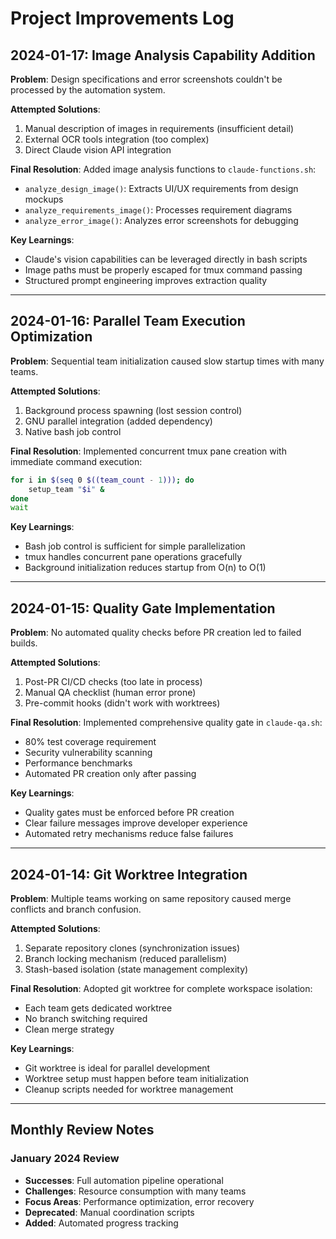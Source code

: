 # Project Improvements Log

## 2024-01-17: Image Analysis Capability Addition

**Problem**: 
Design specifications and error screenshots couldn't be processed by the automation system.

**Attempted Solutions**:
1. Manual description of images in requirements (insufficient detail)
2. External OCR tools integration (too complex)
3. Direct Claude vision API integration

**Final Resolution**:
Added image analysis functions to `claude-functions.sh`:
- `analyze_design_image()`: Extracts UI/UX requirements from design mockups
- `analyze_requirements_image()`: Processes requirement diagrams
- `analyze_error_image()`: Analyzes error screenshots for debugging

**Key Learnings**:
- Claude's vision capabilities can be leveraged directly in bash scripts
- Image paths must be properly escaped for tmux command passing
- Structured prompt engineering improves extraction quality

---

## 2024-01-16: Parallel Team Execution Optimization

**Problem**:
Sequential team initialization caused slow startup times with many teams.

**Attempted Solutions**:
1. Background process spawning (lost session control)
2. GNU parallel integration (added dependency)
3. Native bash job control

**Final Resolution**:
Implemented concurrent tmux pane creation with immediate command execution:
```bash
for i in $(seq 0 $((team_count - 1))); do
    setup_team "$i" &
done
wait
```

**Key Learnings**:
- Bash job control is sufficient for simple parallelization
- tmux handles concurrent pane operations gracefully
- Background initialization reduces startup from O(n) to O(1)

---

## 2024-01-15: Quality Gate Implementation

**Problem**:
No automated quality checks before PR creation led to failed builds.

**Attempted Solutions**:
1. Post-PR CI/CD checks (too late in process)
2. Manual QA checklist (human error prone)
3. Pre-commit hooks (didn't work with worktrees)

**Final Resolution**:
Implemented comprehensive quality gate in `claude-qa.sh`:
- 80% test coverage requirement
- Security vulnerability scanning
- Performance benchmarks
- Automated PR creation only after passing

**Key Learnings**:
- Quality gates must be enforced before PR creation
- Clear failure messages improve developer experience
- Automated retry mechanisms reduce false failures

---

## 2024-01-14: Git Worktree Integration

**Problem**:
Multiple teams working on same repository caused merge conflicts and branch confusion.

**Attempted Solutions**:
1. Separate repository clones (synchronization issues)
2. Branch locking mechanism (reduced parallelism)
3. Stash-based isolation (state management complexity)

**Final Resolution**:
Adopted git worktree for complete workspace isolation:
- Each team gets dedicated worktree
- No branch switching required
- Clean merge strategy

**Key Learnings**:
- Git worktree is ideal for parallel development
- Worktree setup must happen before team initialization
- Cleanup scripts needed for worktree management

---

## Monthly Review Notes

### January 2024 Review
- **Successes**: Full automation pipeline operational
- **Challenges**: Resource consumption with many teams
- **Focus Areas**: Performance optimization, error recovery
- **Deprecated**: Manual coordination scripts
- **Added**: Automated progress tracking